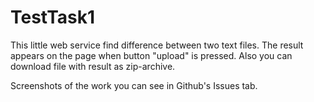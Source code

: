# TestTask1

This little web service find difference between two text files.
The result appears on the page when button "upload" is pressed.
Also you can download file with result as zip-archive.

Screenshots of the work you can see in Github's Issues tab.

